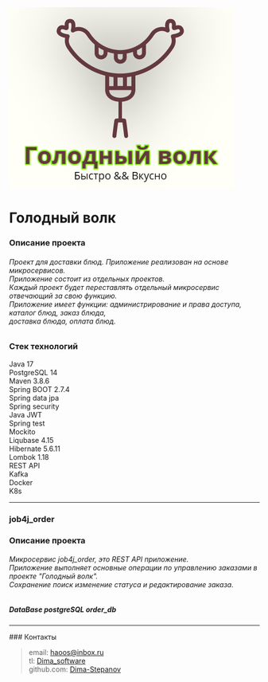 ![logo_hungry_wolf.png](src%2Fmain%2Fresources%2Fstatic%2Fimg%2Flogo%2Flogo_hungry_wolf.png)

#  Голодный волк

<h3>Описание проекта</h3>
<h6>
Проект для доставки блюд. Приложение реализован на основе микросервисов. <br>
Приложение состоит из отдельных проектов. <br>
Каждый проект будет переставлять отдельный микросервис отвечающий за свою функцию. <br>
Приложение имеет функции: администрирование и права доступа, каталог блюд, заказ блюда, <br>
доставка блюда, оплата блюд. <br>
</h6>

<h3>Стек технологий </h3>
Java 17 <br>
PostgreSQL 14 <br>
Maven 3.8.6 <br>
Spring BOOT 2.7.4 <br>
Spring data jpa <br>
Spring security <br>
Java JWT  <br>
Spring test <br>
Mockito <br>
Liqubase 4.15 <br>
Hibernate 5.6.11 <br>
Lombok 1.18 <br>
REST API <br>
Kafka <br>
Docker <br>
K8s <br>
<hr>

### job4j_order
<h3>Описание проекта</h3>
<h6>
Микросервис job4j_order, это REST API приложение. <br>
Приложение выполняет основные операции по управлению заказами в проекте "Голодный волк". <br>
Сохранение поиск изменение статуса и редактирование заказа. <br>
</h6>
 
<h5>DataBase postgreSQL order_db</h5>







<hr>
### Контакты

> email: [haoos@inbox.ru](mailto:haoos@inbox.ru) <br>
> tl: [Dima_software](https://t.me/Dima_software) <br>
> github.com: [Dima-Stepanov](https://github.com/Dima-Stepanov)
